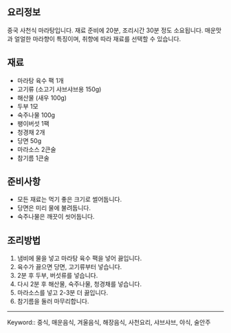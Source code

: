 ## 요리정보
중국 사천식 마라탕입니다. 재료 준비에 20분, 조리시간 30분 정도 소요됩니다. 매운맛과 얼얼한 마라향이 특징이며, 취향에 따라 재료를 선택할 수 있습니다.

## 재료
- 마라탕 육수 팩 1개
- 고기류 (소고기 샤브샤브용 150g)
- 해산물 (새우 100g)
- 두부 1모
- 숙주나물 100g
- 팽이버섯 1팩
- 청경채 2개
- 당면 50g
- 마라소스 2큰술
- 참기름 1큰술

## 준비사항
- 모든 재료는 먹기 좋은 크기로 썰어둡니다.
- 당면은 미리 물에 불려둡니다.
- 숙주나물은 깨끗이 씻어둡니다.

## 조리방법
1. 냄비에 물을 넣고 마라탕 육수 팩을 넣어 끓입니다.
2. 육수가 끓으면 당면, 고기류부터 넣습니다.
3. 2분 후 두부, 버섯류를 넣습니다.
4. 다시 2분 후 해산물, 숙주나물, 청경채를 넣습니다.
5. 마라소스를 넣고 2-3분 더 끓입니다.
6. 참기름을 둘러 마무리합니다.

---

Keyword:: 중식, 매운음식, 겨울음식, 해장음식, 사천요리, 샤브샤브, 야식, 술안주
